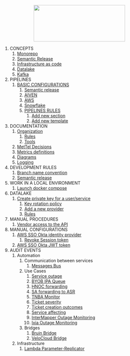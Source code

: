 <div align="center">
<img src="http://photos.prnewswire.com/prnfull/20141022/153661LOGO?p=publish"  width="300" height="120">
</div>

1. CONCEPTS
	1. [Monorepo](pipeline/BASIC_CI_CONFIGURATION.md)
	2. [Semantic Release](pipeline/BASIC_CI_CONFIGURATION.md)
	3. [Infrastructure as code](pipeline/BASIC_CI_CONFIGURATION.md)
	4. [Datalake](pipeline/BASIC_CI_CONFIGURATION.md)
	5. [Kafka](pipeline/BASIC_CI_CONFIGURATION.md)
2. PIPELINES
	1. [BASIC CONFIGURATIONS](pipeline/BASIC_CI_CONFIGURATION.md)
		1. [Semantic release](pipeline/BASIC_CI_CONFIGURATION.md#11-semantic-release)
		2. [AIVEN](pipeline/BASIC_CI_CONFIGURATION.md#12-aiven)
		3. [AWS](pipeline/BASIC_CI_CONFIGURATION.md#13-aws)
		4. [Snowflake]()
		5. [PIPELINES RULES](pipeline/PIPELINE_RULES.md)
			1. [Add new section](pipeline/PIPELINE_RULES.md#add-new-section)
			2. [Add new template](pipeline/PIPELINE_RULES.md#add-new-template)
3. DOCUMENTATION
	1. [Organization](DOCUMENTATION.md#1-docs-organization)
		1. [Rules](DOCUMENTATION.md#2-rules)
		2. [Tools](DOCUMENTATION.md#3-tools)
	2. [MetTel Decisions](decisions/README.md)
	3. [Metrics definitions](metrics-definitions/README.md)
	4. [Diagrams](diagrams/README.md)
	5. [Logging](logging/README.md)
4. DEVELOPMENT RULES
	1. [Branch name convention]()
	2. [Semantic release]()
5. WORK IN A LOCAL ENVIRONMENT
	1. [Launch docker compose](kafka/LAUNCH_DOCKER_COMPOSE.md)
6. DATALAKE
	1. [Create private key for a user/service](snowflake/README.md#1-create-a-private-key-for-a-user)
		1. [Key rotation policy](snowflake/README.md#2-key-rotation-policy)
		2. [Add a new provider](snowflake/README.md#3-add-a-new-provider)
		3. [Rules](snowflake/README.md#4-rules)
7. MANUAL PROCEDURES
	1. [Vendor access to the API](procedures/API_VENDOR_ACCESS.md)
8. MANUAL CONFIGURATIONS
	1. [AWS SSO Okta identity provider](manual_configurations/OKTA_CONFIGURATIONS.md)
		1. [Revoke Session token](manual_configurations/OKTA_CONFIGURATIONS.md#revoke-permissions)
	2. [AWS SSO Okta JWT token](manual_configurations/OKTA_JWT.md)
9. AUDIT EVENTS
    1. Automation
       1. Communication between services
          1. [Messages Bus](logging/events/0-messages-bus.md)
       2. Use Cases
           1. [Service outage](logging/events/1-service-outage.md)
           2. [BYOB IPA Queue](logging/events/2-BYOB-IPA-queue.md)
           3. [HNOC forwarding](logging/events/3-HNOC-forwarding.md)
           4. [SA forwarding to ASR](logging/events/4-SA-forward-to-ASR.md)
           5. [TNBA Monitor](logging/events/5-TNBA-monitor.md)
           6. [Ticket severity](logging/events/6-ticket-severity.md)
           7. [Ticket creation outcomes](logging/events/7-ticket-creation-outcome.md)
           8. [Service affecting](logging/events/8-service-affecting.md)
           9. [InterMapper Outage Monitoring](logging/events/9-intermapper-monitor.md)
           10. [Ixia Outage Monitoring](logging/events/10-ixia-outage-monitoring.md)
       3. Bridges
          1. [Bruin Bridge](logging/events/11-bruin-bridge.md)
          2. [VeloCloud Bridge](logging/events/12-velocloud-bridge.md)
    2. Infrastructure
        1. [Lambda Parameter-Replicator](lambda/PARAMETER_REPLICATOR.md)

